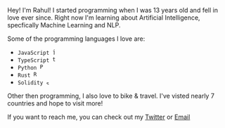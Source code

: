 

<p> Hey! I&#39;m Rahul! I started programming when I was 13 years old and fell in love ever since. Right now I&#39;m learning about Artificial Intelligence, specfically Machine Learning and NLP. 
</p>

<p>Some of the programming languages I love are:</p>

<ul>
  <li><code>JavaScript <img src='https://upload.wikimedia.org/wikipedia/commons/9/99/Unofficial_JavaScript_logo_2.svg' width=13 alt='javascript'/></code></li>
  <li><code>TypeScript <img src='https://upload.wikimedia.org/wikipedia/commons/4/4c/Typescript_logo_2020.svg' width=13 alt='typescript'/></code></li>
  <li><code>Python <img src="https://upload.wikimedia.org/wikipedia/commons/c/c3/Python-logo-notext.svg" width=13 alt="Python"/></code></li>
  <li><code>Rust <img src="https://upload.wikimedia.org/wikipedia/commons/d/d5/Rust_programming_language_black_logo.svg" width=13 alt='Rust'/></code></li> 
  <li><code>Solidity <img src='https://upload.wikimedia.org/wikipedia/commons/9/98/Solidity_logo.svg' width=9 alt='solidity'/></code></li>
</ul>



<p>Other then programming, I also love to bike & travel. I&#39;ve visted nearly 7 countries and hope to visit more! </p>

<p>If you want to reach me, you can check out my <a href="https://twitter.com/Rahuls_Coding/">Twitter</a> or <a href="https://mail.google.com/mail/u/0/?fs=1&tf=cm&source=mailto&to=rahulscoding1@gmail.com">Email</a>
